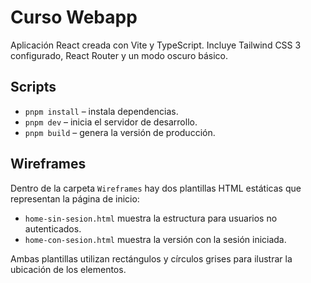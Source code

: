 # Curso Webapp

Aplicación React creada con Vite y TypeScript. Incluye Tailwind CSS 3 configurado, React Router y un modo oscuro básico.

## Scripts

- `pnpm install` – instala dependencias.
- `pnpm dev` – inicia el servidor de desarrollo.
- `pnpm build` – genera la versión de producción.


## Wireframes

Dentro de la carpeta `Wireframes` hay dos plantillas HTML estáticas que representan la página de inicio:

- `home-sin-sesion.html` muestra la estructura para usuarios no autenticados.
- `home-con-sesion.html` muestra la versión con la sesión iniciada.

Ambas plantillas utilizan rectángulos y círculos grises para ilustrar la ubicación de los elementos.
